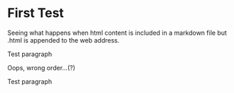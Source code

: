 # First Test

Seeing what happens when html content is included in a markdown file but .html is appended to the web address.

</p> Test paragraph <p>

Oops, wrong order...(?)
<p> Test paragraph </p>
